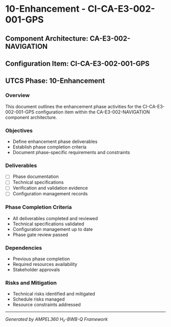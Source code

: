 # 10-Enhancement - CI-CA-E3-002-001-GPS

## Component Architecture: CA-E3-002-NAVIGATION
## Configuration Item: CI-CA-E3-002-001-GPS
## UTCS Phase: 10-Enhancement

### Overview
This document outlines the enhancement phase activities for the CI-CA-E3-002-001-GPS configuration item within the CA-E3-002-NAVIGATION component architecture.

### Objectives
- Define enhancement phase deliverables
- Establish phase completion criteria
- Document phase-specific requirements and constraints

### Deliverables
- [ ] Phase documentation
- [ ] Technical specifications
- [ ] Verification and validation evidence
- [ ] Configuration management records

### Phase Completion Criteria
- All deliverables completed and reviewed
- Technical specifications validated
- Configuration management up to date
- Phase gate review passed

### Dependencies
- Previous phase completion
- Required resources availability
- Stakeholder approvals

### Risks and Mitigation
- Technical risks identified and mitigated
- Schedule risks managed
- Resource constraints addressed

---
*Generated by AMPEL360 H₂-BWB-Q Framework*

